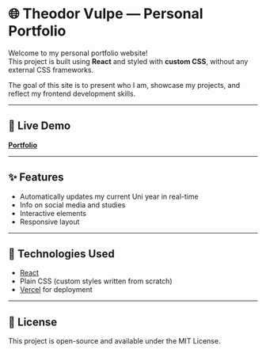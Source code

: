 # 🌐 Theodor Vulpe — Personal Portfolio

Welcome to my personal portfolio website!  
This project is built using **React** and styled with **custom CSS**, without any external CSS frameworks.

The goal of this site is to present who I am, showcase my projects, and reflect my frontend development skills.

---

## 🔗 Live Demo

[**Portfolio**](https://theodor-vulpe.ro)

---

## ✨ Features

- Automatically updates my current Uni year in real-time
- Info on social media and studies
- Interactive elements
- Responsive layout

---

## 🚀 Technologies Used

- [React](https://reactjs.org/)
- Plain CSS (custom styles written from scratch)
- [Vercel](https://vercel.com/) for deployment

---

## 🪪 License

This project is open-source and available under the MIT License.

